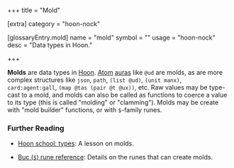 +++
title = "Mold"

[extra]
category = "hoon-nock"

[glossaryEntry.mold]
name = "mold"
symbol = ""
usage = "hoon-nock"
desc = "Data types in Hoon."

+++

**Molds** are data types in [Hoon](/glossary/hoon). [Atom](/glossary/atom) [auras](/glossary/aura) like `@ud` are molds, as are more complex structures like `json`, `path`, `(list @ud)`, `(unit manx)`, `card:agent:gall`, `(map @tas (pair @t @ux))`, etc. Raw values may be type-cast to a mold, and molds can also be called as functions to coerce a value to its type (this is called "molding" or "clamming"). Molds may be create with "mold builder" functions, or with `$`-family runes.

### Further Reading

- [Hoon school: types](/courses/hoon-school/E-types): A lesson on molds.

- [Buc (`$`) rune reference](/language/hoon/reference/rune/buc): Details on the runes that can create molds.
